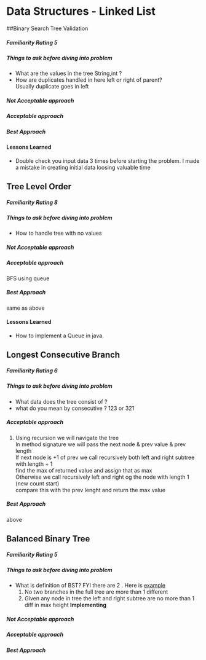 # Data Structures - Linked List

##Binary Search Tree Validation
##### Familiarity Rating 5
##### Things to ask before diving into problem
* What are the values in the tree String,int ?
* How are duplicates handled in here left or right of parent?<br/>
Usually duplicate goes in left

##### Not Acceptable approach


##### Acceptable approach


##### Best Approach


#### Lessons Learned
* Double check you input data 3 times before starting the problem. I made a mistake in creating initial data loosing valuable time

## Tree Level Order
##### Familiarity Rating 8
##### Things to ask before diving into problem
* How to handle tree with no values
##### Not Acceptable approach

##### Acceptable approach
BFS using queue
##### Best Approach
same as above

#### Lessons Learned
* How to implement a Queue in java.

## Longest Consecutive Branch
##### Familiarity Rating 6
##### Things to ask before diving into problem
* What data does the tree consist of ?
* what do you mean by consecutive  ? 123 or 321
##### Acceptable approach
1) Using recursion we will navigate the tree <br>
In method signature we will pass the next node & prev value & prev length <br>
If next node is +1 of prev we call recursively both left and right subtree with length + 1<br>
find the max of returned value and assign that as max<br>
Otherwise we call recursively left and right og the  node with length 1 (new count start)<br>
compare this with the prev lenght and return the max value
##### Best Approach
above


## Balanced Binary Tree
##### Familiarity Rating 5
##### Things to ask before diving into problem
* What is definition of BST? FYI there are 2 . Here is [example](https://www.youtube.com/watch?v=nOcFiGl5Vy4)
    1) No two branches in the full tree are more than 1 different
    2) Given any node in tree the left and right subtree are no more than 1 diff in max height <b>Implementing</b>
##### Not Acceptable approach

##### Acceptable approach

##### Best Approach



